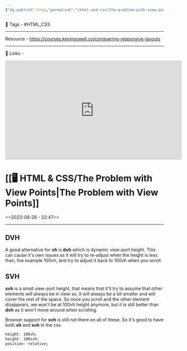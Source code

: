 ```yaml
---
{"dg-publish":true,"permalink":"/html-and-css/the-problem-with-view-points/","dgPassFrontmatter":true,"noteIcon":"1","created":"2023-11-14T21:08:36.691+05:30","updated":"2023-12-12T07:37:56.161+05:30"}
---
```


🧶 Tags - #HTML_CSS 

----
Resource - https://courses.kevinpowell.co/conquering-responsive-layouts

---
🔗 Links -
<center><iframe width="560" height="315" src="https://www.youtube.com/embed/veEqYQlfNx8?si=YX3MsJC01oO6ZMPf" title="YouTube video player" frameborder="0" allow="accelerometer; autoplay; clipboard-write; encrypted-media; gyroscope; picture-in-picture; web-share" allowfullscreen></iframe></center>
 
# [[🖥️ HTML & CSS/The Problem with View Points\|The Problem with View Points]]
==2023-08-26 - 22:47==

---
## DVH
A good alternative for **vh** is **dvh** which is dynamic view-port height. This can cause it's own issues as it will try to re-adjust when the height is less than, foe example 100vh, and try to adjust it back to 100vh when you scroll.

## SVH
**svh** is a small view-port height, that means that it'll try to assume that other elements will always be in view so, it will always be a bit smaller and will cover the rest of the space. So once you scroll and the other element disappears, we won't be at 100vh height anymore, but it is still better than **dvh** as it won't move around when scrolling.

Browser support for **svh** is still not there on all of these. So it's good to have both **vh** and **svh** in the css.
```css
height: 100vh;
height: 100svh;
position: relative;
```

